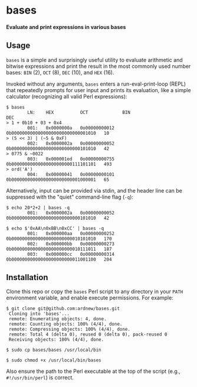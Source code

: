 # bases
#### Evaluate and print expressions in various bases

## Usage

`bases` is a simple and surprisingly useful utility to evaluate arithmetic and bitwise expressions and print the result in the most commonly used number bases: `BIN` (2), `OCT` (8), `DEC` (10), and `HEX` (16).

Invoked without any arguments, `bases` enters a run-eval-print-loop (REPL) that repeatedly prompts for user input and prints its evaluation, like a simple calculator (recognizing all valid Perl expressions):

```
$ bases
		LN:    HEX          OCT             BIN                                  DEC
> 1 + 0b10 + 03 + 0x4
		001:   0x0000000a   0o00000000012   0b00000000000000000000000000001010   10
> (5 << 3) | (~5 & 0xF)
		002:   0x0000002a   0o00000000052   0b00000000000000000000000000101010   42
> 0775 & ~0022
		003:   0x000001ed   0o00000000755   0b00000000000000000000000111101101   493
> ord('A')
		004:   0x00000041   0o00000000101   0b00000000000000000000000001000001   65
```

Alternatively, input can be provided via stdin, and the header line can be suppressed with the "quiet" command-line flag (`-q`):

```
$ echo 20*2+2 | bases -q
		001:   0x0000002a   0o00000000052   0b00000000000000000000000000101010   42

$ echo $'0xAA\n0xBB\n0xCC' | bases -q
		001:   0x000000aa   0o00000000252   0b00000000000000000000000010101010   170
		002:   0x000000bb   0o00000000273   0b00000000000000000000000010111011   187
		003:   0x000000cc   0o00000000314   0b00000000000000000000000011001100   204
```

## Installation

Clone this repo or copy the `bases` Perl script to any directory in your `PATH` environment variable, and enable execute permissions. For example:

```
$ git clone git@github.com:ardnew/bases.git
 Cloning into 'bases'...
 remote: Enumerating objects: 4, done.
 remote: Counting objects: 100% (4/4), done.
 remote: Compressing objects: 100% (4/4), done.
 remote: Total 4 (delta 0), reused 0 (delta 0), pack-reused 0
 Receiving objects: 100% (4/4), done.

$ sudo cp bases/bases /usr/local/bin

$ sudo chmod +x /usr/local/bin/bases

```

Also ensure the path to the Perl executable at the top of the script (e.g., `#!/usr/bin/perl`) is correct.

